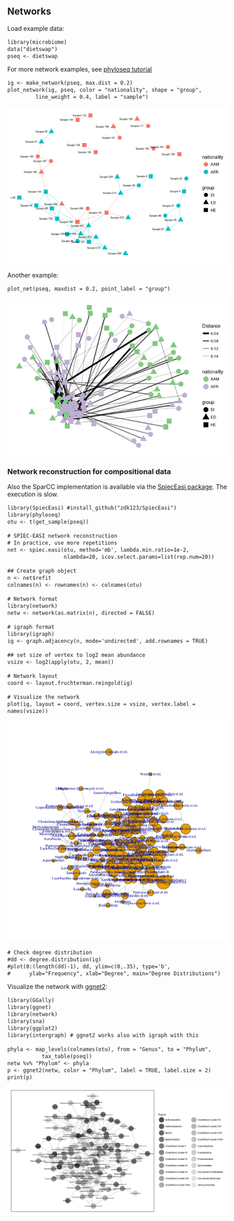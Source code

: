 <!--
  %\VignetteEngine{knitr::rmarkdown}
  %\VignetteIndexEntry{microbiome tutorial - networks}
  %\usepackage[utf8]{inputenc}
  %\VignetteEncoding{UTF-8}  
-->
Networks
--------

Load example data:

    library(microbiome)
    data("dietswap")
    pseq <- dietswap

For more network examples, see [phyloseq
tutorial](http://joey711.github.io/phyloseq/plot_network-examples)

    ig <- make_network(pseq, max.dist = 0.2)
    plot_network(ig, pseq, color = "nationality", shape = "group",
             line_weight = 0.4, label = "sample")

![](Networks_files/figure-markdown_strict/networks2-1.png)

Another example:

    plot_net(pseq, maxdist = 0.2, point_label = "group")

![](Networks_files/figure-markdown_strict/networks3-1.png)

### Network reconstruction for compositional data

Also the SparCC implementation is available via the [SpiecEasi
package](https://github.com/zdk123/SpiecEasi). The execution is slow.

    library(SpiecEasi) #install_github("zdk123/SpiecEasi")
    library(phyloseq)
    otu <- t(get_sample(pseq))

    # SPIEC-EASI network reconstruction
    # In practice, use more repetitions
    net <- spiec.easi(otu, method='mb', lambda.min.ratio=1e-2, 
                      nlambda=20, icov.select.params=list(rep.num=20))

    ## Create graph object
    n <- net$refit
    colnames(n) <- rownames(n) <- colnames(otu)

    # Network format
    library(network)
    netw <- network(as.matrix(n), directed = FALSE)

    # igraph format
    library(igraph)
    ig <- graph.adjacency(n, mode='undirected', add.rownames = TRUE)

    ## set size of vertex to log2 mean abundance 
    vsize <- log2(apply(otu, 2, mean))

    # Network layout
    coord <- layout.fruchterman.reingold(ig)

    # Visualize the network
    plot(ig, layout = coord, vertex.size = vsize, vertex.label = names(vsize))

![](Networks_files/figure-markdown_strict/networks4-1.png)

    # Check degree distribution
    #dd <- degree.distribution(ig)
    #plot(0:(length(dd)-1), dd, ylim=c(0,.35), type='b', 
    #      ylab="Frequency", xlab="Degree", main="Degree Distributions")

Visualize the network with [ggnet2](https://briatte.github.io/ggnet):

    library(GGally)
    library(ggnet)
    library(network)
    library(sna)
    library(ggplot2)
    library(intergraph) # ggnet2 works also with igraph with this

    phyla <- map_levels(colnames(otu), from = "Genus", to = "Phylum",
               tax_table(pseq))
    netw %v% "Phylum" <- phyla
    p <- ggnet2(netw, color = "Phylum", label = TRUE, label.size = 2)
    print(p)

![](Networks_files/figure-markdown_strict/networks5-1.png)
